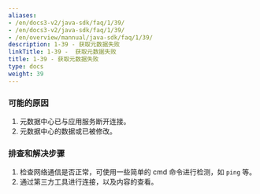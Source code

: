 ```yaml
---
aliases:
- /en/docs3-v2/java-sdk/faq/1/39/
- /en/docs3-v2/java-sdk/faq/1/39/
- /en/overview/mannual/java-sdk/faq/1/39/
description: 1-39 - 获取元数据失败
linkTitle: 1-39 -  获取元数据失败
title: 1-39 - 获取元数据失败
type: docs
weight: 39
---
```







### 可能的原因

1. 元数据中心已与应用服务断开连接。
2. 元数据中心的数据或已被修改。

### 排查和解决步骤

1. 检查网络通信是否正常，可使用一些简单的 cmd 命令进行检测，如 `ping` 等。
2. 通过第三方工具进行连接，以及内容的查看。
